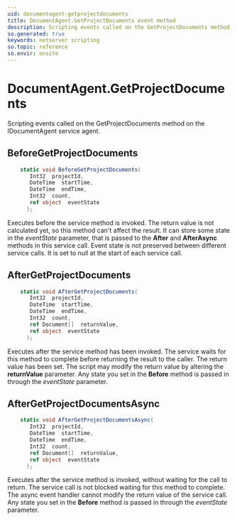 ```yaml
---
uid: documentagent-getprojectdocuments
title: DocumentAgent.GetProjectDocuments event method
description: Scripting events called on the GetProjectDocuments method on the DocumentAgent service agent.
so.generated: true
keywords: netserver scripting
so.topic: reference
so.envir: onsite
---
```

# DocumentAgent.GetProjectDocuments

Scripting events called on the <see cref='M:IDocumentAgent.GetProjectDocuments'>GetProjectDocuments</see> method on the <see cref='IDocumentAgent'>IDocumentAgent</see>  service agent.

## BeforeGetProjectDocuments
```cs
    static void BeforeGetProjectDocuments(
       Int32  projectId,
       DateTime  startTime,
       DateTime  endTime,
       Int32  count,
       ref object  eventState
      );
```
Executes before the service method is invoked.
The return value is not calculated yet, so this method can't affect the result.
It can store some state in the *eventState* parameter, that is passed to the **After** and **AfterAsync** methods in this service call.
Event state is not preserved between different service calls. It is set to null at the start of each service call.
## AfterGetProjectDocuments
```cs
    static void AfterGetProjectDocuments(
       Int32  projectId,
       DateTime  startTime,
       DateTime  endTime,
       Int32  count,
       ref Document[]  returnValue,
       ref object  eventState
      );
```
Executes after the service method has been invoked. The service waits for this method to complete before returning the result to the caller.
The return value has been set. The script may modify the return value by altering the **returnValue** parameter.
Any state you set in the **Before** method is passed in through the *eventState* parameter.
## AfterGetProjectDocumentsAsync
```cs
    static void AfterGetProjectDocumentsAsync(
       Int32  projectId,
       DateTime  startTime,
       DateTime  endTime,
       Int32  count,
       ref Document[]  returnValue,
       ref object  eventState
      );
```
Executes after the service method is invoked, without waiting for the call to return.
The service call is not blocked waiting for this method to complete.
The async event handler cannot modify the return value of the service call.
Any state you set in the **Before** method is passed in through the *eventState* parameter.

